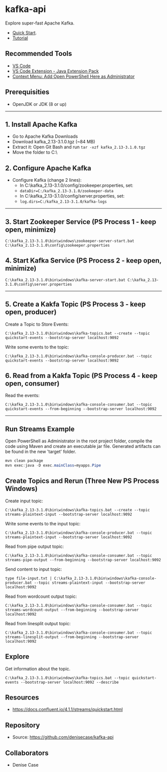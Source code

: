 # kafka-api

Explore super-fast Apache Kafka.

- [Quick Start](https://kafka.apache.org/quickstart). 
- [Tutorial](https://kafka.apache.org/31/documentation/streams/tutorial)

## Recommended Tools

* [VS Code](https://code.visualstudio.com/)
* [VS Code Extension - Java Extension Pack](https://marketplace.visualstudio.com/items?itemName=vscjava.vscode-java-pack)
* [Context Menu: Add Open PowerShell Here as Administrator](https://www.tenforums.com/tutorials/60177-add-open-powershell-window-here-administrator-windows-10-a.html)

## Prerequisities

* OpenJDK or JDK (8 or up)

-----

## 1. Install Apache Kafka

  - Go to Apache Kafka Downloads
  - Download kafka_2.13-3.1.0.tgz (~84 MB)
  - Extract it: Open Git Bash and run `tar -xzf kafka_2.13-3.1.0.tgz`
  - Move the folder to C:\

## 2. Configure Apache Kafka

* Configure Kafka (change 2 lines):
  - In C:\kafka_2.13-3.1.0/config/zookeeper.properties, set:
  - `dataDir=C:/kafka_2.13-3.1.0/zookeeper-data`
  - In C:\kafka_2.13-3.1.0/config/server.properties, set:
  - `log.dirs=C:/kafka_2.13-3.1.0/kafka-logs`

-----
  
## 3. Start Zookeeper Service (PS Process 1 - keep open, minimize)

`C:\kafka_2.13-3.1.0\bin\windows\zookeeper-server-start.bat C:\kafka_2.13-3.1.0\config\zookeeper.properties`

## 4. Start Kafka Service (PS Process 2 - keep open, minimize)

`C:\kafka_2.13-3.1.0\bin\windows\kafka-server-start.bat C:\kafka_2.13-3.1.0\config\server.properties`

-----

## 5. Create a Kakfa Topic (PS Process 3 - keep open, producer)

Create a Topic to Store Events:

`C:\kafka_2.13-3.1.0\bin\windows\kafka-topics.bat --create --topic quickstart-events --bootstrap-server localhost:9092`

Write some events to the topic:

`C:\kafka_2.13-3.1.0\bin\windows\kafka-console-producer.bat --topic quickstart-events --bootstrap-server localhost:9092`


## 6. Read from a Kakfa Topic (PS Process 4 - keep open, consumer)

Read the events:

`C:\kafka_2.13-3.1.0\bin\windows\kafka-console-consumer.bat --topic quickstart-events --from-beginning --bootstrap-server localhost:9092`

-----

## Run Streams Example

Open PowerShell as Administrator in the root project folder, compile the code using Maven and create an executable jar file. Generated artifacts can be found in the new 'target' folder.

```PowerShell
mvn clean package
mvn exec:java -D exec.mainClass=myapps.Pipe
```

## Create Topics and Rerun (Three New PS Process Windows)

Create input topic:

`C:\kafka_2.13-3.1.0\bin\windows\kafka-topics.bat --create --topic streams-plaintext-input --bootstrap-server localhost:9092`

Write some events to the input topic:

`C:\kafka_2.13-3.1.0\bin\windows\kafka-console-producer.bat --topic streams-plaintext-input --bootstrap-server localhost:9092`

Read from pipe output topic:

`C:\kafka_2.13-3.1.0\bin\windows\kafka-console-consumer.bat --topic streams-pipe-output --from-beginning --bootstrap-server localhost:9092`

Send content to input topic:

`type file-input.txt | C:\kafka_2.13-3.1.0\bin\windows\kafka-console-producer.bat --topic streams-plaintext-input --bootstrap-server localhost:9092`

Read from wordcount output topic:

`C:\kafka_2.13-3.1.0\bin\windows\kafka-console-consumer.bat --topic streams-wordcount-output --from-beginning --bootstrap-server localhost:9092`

Read from linesplit output topic:

`C:\kafka_2.13-3.1.0\bin\windows\kafka-console-consumer.bat --topic streams-linesplit-output --from-beginning --bootstrap-server localhost:9092`

## Explore

Get information about the topic.

`C:\kafka_2.13-3.1.0\bin\windows\kafka-topics.bat --topic quickstart-events --bootstrap-server localhost:9092 --describe`

## Resources

- <https://docs.confluent.io/4.1.1/streams/quickstart.html>

## Repository

- Source: https://github.com/denisecase/kafka-api

## Collaborators

- Denise Case

